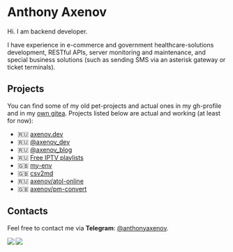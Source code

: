 # Anthony Axenov

Hi. 
I am backend developer.

I have experience in e-commerce and government healthcare-solutions development, RESTful APIs, server monitoring and maintenance, and special business solutions (such as sending SMS via an asterisk gateway or ticket terminals).

## Projects

You can find some of my old pet-projects and actual ones in my gh-profile and in my [own gitea](http://git.axenov.dev/explore/repos).
Projects listed below are actual and working (at least for now):

* 🇷🇺 [axenov.dev](https://axenov.dev)
* 🇷🇺 [@axenov_dev](https://t.me/axenov_dev)
* 🇷🇺 [@axenov_blog](https://t.me/axenov_blog)
* 🇷🇺 [Free IPTV playlists](https://iptv.axenov.dev)
* 🇬🇧 [my-env](https://github.com/anthonyaxenov/my-env)
* 🇬🇧 [csv2md](https://github.com/anthonyaxenov/csv2md)
* 🇷🇺 [axenov/atol-online](https://packagist.org/packages/axenov/atol-online)
* 🇬🇧 [axenov/pm-convert](https://packagist.org/packages/axenov/pm-convert)

## Contacts

Feel free to contact me via **Telegram**: [@anthonyaxenov](https://t.me/anthonyaxenov).

<img align="left" src="https://github-readme-stats.vercel.app/api/top-langs/?username=anthonyaxenov&layout=compact&hide_border=true&langs_count=8&theme=dark" />

<img align="left" src="https://github-readme-stats.vercel.app/api?username=anthonyaxenov&layout=compact&show_icons=true&hide_border=true&theme=dark" />
